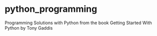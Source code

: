 # python_programming
Programming Solutions with Python from the book Getting Started With Python by Tony Gaddis
